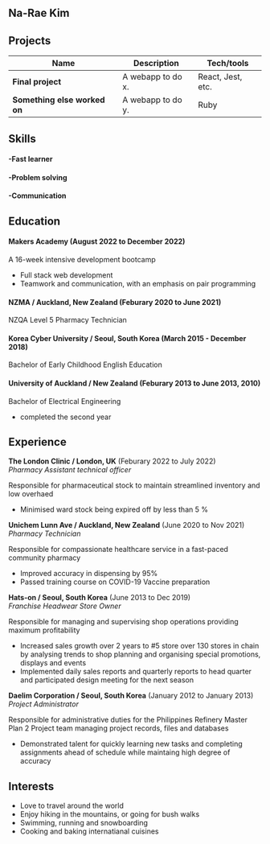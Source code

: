 ## Na-Rae Kim



## Projects

| Name                         | Description       | Tech/tools        |
| ---------------------------- | ----------------- | ----------------- |
| **Final project**            | A webapp to do x. | React, Jest, etc. |
| **Something else worked on** | A webapp to do y. | Ruby              |

## Skills
#### -Fast learner
#### -Problem solving
#### -Communication

## Education

#### Makers Academy (August 2022 to December 2022)
A 16-week intensive development bootcamp
- Full stack web development
- Teamwork and communication, with an emphasis on pair programming

#### NZMA / Auckland, New Zealand (Feburary 2020 to June 2021)
NZQA Level 5 Pharmacy Technician

#### Korea Cyber University / Seoul, South Korea (March 2015 - December 2018)
Bachelor of Early Childhood English Education 

#### University of Auckland / New Zealand (Feburary 2013 to June 2013, 2010) 
Bachelor of Electrical Engineering
- completed the second year

## Experience

**The London Clinic / London, UK** (Feburary 2022 to July 2022)  
_Pharmacy Assistant technical officer_

Responsible for pharmaceutical stock to maintain streamlined inventory and low overhaed 
 - Minimised ward stock being expired off by less than 5 %

**Unichem Lunn Ave / Auckland, New Zealand** (June 2020 to Nov 2021)  
_Pharmacy Technician_

Responsible for compassionate healthcare service in a fast-paced community pharmacy 
 - Improved accuracy in dispensing by 95%
 - Passed training course on COVID-19 Vaccine preparation
 
**Hats-on / Seoul, South Korea** (June 2013 to Dec 2019)  
_Franchise Headwear Store Owner_

Responsible for managing and supervising shop operations providing maximum profitability
- Increased sales growth over 2 years to #5 store over 130 stores in chain by analysing trends to shop planning and organising special promotions, displays and events 
- Implemented daily sales reports and quarterly reports to head quarter and participated design meeting for the next season

**Daelim Corporation / Seoul, South Korea** (January 2012 to January 2013)
_Project Administrator_

Responsible for administrative duties for the Philippines Refinery Master Plan 2 Project team managing project records, files and databases
- Demonstrated talent for quickly learning new tasks and completing assignments ahead of schedule while maintaing high degree of accuracy

## Interests

- Love to travel around the world
- Enjoy hiking in the mountains, or going for bush walks
- Swimming, running and snowboarding
- Cooking and baking internatianal cuisines 
